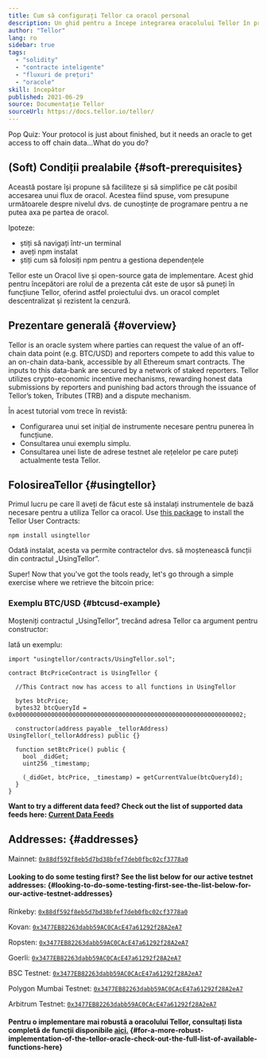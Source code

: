 ```yaml
---
title: Cum să configurați Tellor ca oracol personal
description: Un ghid pentru a începe integrarea oracolului Tellor în protocolul dvs.
author: "Tellor"
lang: ro
sidebar: true
tags:
  - "solidity"
  - "contracte inteligente"
  - "fluxuri de prețuri"
  - "oracole"
skill: începător
published: 2021-06-29
source: Documentație Tellor
sourceUrl: https://docs.tellor.io/tellor/
---
```


Pop Quiz: Your protocol is just about finished, but it needs an oracle to get access to off chain data...What do you do?

## (Soft) Condiții prealabile {#soft-prerequisites}

Această postare își propune să faciliteze și să simplifice pe cât posibil accesarea unui flux de oracol. Acestea fiind spuse, vom presupune următoarele despre nivelul dvs. de cunoștințe de programare pentru a ne putea axa pe partea de oracol.

Ipoteze:

- știți să navigați într-un terminal
- aveți npm instalat
- știți cum să folosiți npm pentru a gestiona dependențele

Tellor este un Oracol live și open-source gata de implementare. Acest ghid pentru începători are rolul de a prezenta cât este de ușor să puneți în funcțiune Tellor, oferind astfel proiectului dvs. un oracol complet descentralizat și rezistent la cenzură.

## Prezentare generală {#overview}

Tellor is an oracle system where parties can request the value of an off-chain data point (e.g. BTC/USD) and reporters compete to add this value to an on-chain data-bank, accessible by all Ethereum smart contracts. The inputs to this data-bank are secured by a network of staked reporters. Tellor utilizes crypto-economic incentive mechanisms, rewarding honest data submissions by reporters and punishing bad actors through the issuance of Tellor’s token, Tributes (TRB) and a dispute mechanism.

În acest tutorial vom trece în revistă:

- Configurarea unui set inițial de instrumente necesare pentru punerea în funcțiune.
- Consultarea unui exemplu simplu.
- Consultarea unei liste de adrese testnet ale rețelelor pe care puteți actualmente testa Tellor.

## FolosireaTellor {#usingtellor}

Primul lucru pe care îl aveți de făcut este să instalați instrumentele de bază necesare pentru a utiliza Tellor ca oracol. Use [this package](https://github.com/tellor-io/usingtellor) to install the Tellor User Contracts:

`npm install usingtellor`

Odată instalat, acesta va permite contractelor dvs. să moștenească funcții din contractul „UsingTellor”.

Super! Now that you've got the tools ready, let's go through a simple exercise where we retrieve the bitcoin price:

### Exemplu BTC/USD {#btcusd-example}

Moșteniți contractul „UsingTellor”, trecând adresa Tellor ca argument pentru constructor:

Iată un exemplu:

```solidity
import "usingtellor/contracts/UsingTellor.sol";

contract BtcPriceContract is UsingTellor {

  //This Contract now has access to all functions in UsingTellor

  bytes btcPrice;
  bytes32 btcQueryId = 0x0000000000000000000000000000000000000000000000000000000000000002;

  constructor(address payable _tellorAddress) UsingTellor(_tellorAddress) public {}

  function setBtcPrice() public {
    bool _didGet;
    uint256 _timestamp;

    (_didGet, btcPrice, _timestamp) = getCurrentValue(btcQueryId);
  }
}
```

**Want to try a different data feed? Check out the list of supported data feeds here: [Current Data Feeds](https://docs.tellor.io/tellor/integration/data-feed-ids)**

## Addresses: {#addresses}

Mainnet: [`0x88df592f8eb5d7bd38bfef7deb0fbc02cf3778a0`](https://etherscan.io/address/0x88df592f8eb5d7bd38bfef7deb0fbc02cf3778a0#code)

#### Looking to do some testing first? See the list below for our active testnet addresses: {#looking-to-do-some-testing-first-see-the-list-below-for-our-active-testnet-addresses}

Rinkeby: [`0x88df592f8eb5d7bd38bfef7deb0fbc02cf3778a0`](https://rinkeby.etherscan.io/address/0x88df592f8eb5d7bd38bfef7deb0fbc02cf3778a0#code)

Kovan: [`0x3477EB82263dabb59AC0CAcE47a61292f28A2eA7`](https://kovan.etherscan.io/address/0x3477EB82263dabb59AC0CAcE47a61292f28A2eA7#code)

Ropsten: [`0x3477EB82263dabb59AC0CAcE47a61292f28A2eA7`](https://ropsten.etherscan.io/address/0x3477EB82263dabb59AC0CAcE47a61292f28A2eA7#code)

Goerli: [`0x3477EB82263dabb59AC0CAcE47a61292f28A2eA7`](https://goerli.etherscan.io/address/0x3477EB82263dabb59AC0CAcE47a61292f28A2eA7#code)

BSC Testnet: [`0x3477EB82263dabb59AC0CAcE47a61292f28A2eA7`](https://testnet.bscscan.com/address/0x3477EB82263dabb59AC0CAcE47a61292f28A2eA7#code)

Polygon Mumbai Testnet: [`0x3477EB82263dabb59AC0CAcE47a61292f28A2eA7`](https://mumbai.polygonscan.com/address/0x3477EB82263dabb59AC0CAcE47a61292f28A2eA7/contracts#code)

Arbitrum Testnet: [`0x3477EB82263dabb59AC0CAcE47a61292f28A2eA7`](https://rinkeby-explorer.arbitrum.io/address/0x3477EB82263dabb59AC0CAcE47a61292f28A2eA7)

#### Pentru o implementare mai robustă a oracolului Tellor, consultați lista completă de funcții disponibile [aici.](https://github.com/tellor-io/usingtellor/blob/master/README.md) {#for-a-more-robust-implementation-of-the-tellor-oracle-check-out-the-full-list-of-available-functions-here}
